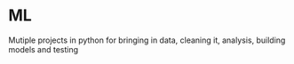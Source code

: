 # ML
Mutiple projects in python for bringing in data, cleaning it, analysis, building models and testing 
